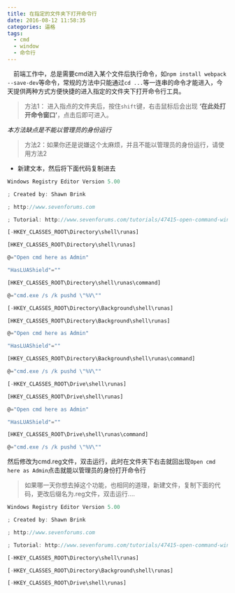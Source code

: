 ```yaml
---
title: 在指定的文件夹下打开命令行
date: 2016-08-12 11:58:35
categories: 逼格
tags:
  - cmd
  - window
  - 命令行
---
```


&emsp;前端工作中，总是需要cmd进入某个文件后执行命令，如`npm install webpack --save-dev`等命令，常规的方法中只能通过`cd ...`等一连串的命令才能进入，今天提供两种方式方便快捷的进入指定的文件夹下打开命令行工具。

<!-- more -->

> 方法1： 进入指点的文件夹后，按住`shift`键，右击鼠标后会出现 **‘在此处打开命令窗口’**，点击后即可进入。

*本方法缺点是不能以管理员的身份运行*

> 方法2：如果你还是说嫌这个太麻烦，并且不能以管理员的身份运行，请使用方法2

- 新建文本，然后将下面代码复制进去

```js
Windows Registry Editor Version 5.00

; Created by: Shawn Brink

; http://www.sevenforums.com

; Tutorial: http://www.sevenforums.com/tutorials/47415-open-command-window-here-administrator.html

[-HKEY_CLASSES_ROOT\Directory\shell\runas]

[HKEY_CLASSES_ROOT\Directory\shell\runas]

@="Open cmd here as Admin"

"HasLUAShield"=""

[HKEY_CLASSES_ROOT\Directory\shell\runas\command]

@="cmd.exe /s /k pushd \"%V\""

[-HKEY_CLASSES_ROOT\Directory\Background\shell\runas]

[HKEY_CLASSES_ROOT\Directory\Background\shell\runas]

@="Open cmd here as Admin"

"HasLUAShield"=""

[HKEY_CLASSES_ROOT\Directory\Background\shell\runas\command]

@="cmd.exe /s /k pushd \"%V\""

[-HKEY_CLASSES_ROOT\Drive\shell\runas]

[HKEY_CLASSES_ROOT\Drive\shell\runas]

@="Open cmd here as Admin"

"HasLUAShield"=""

[HKEY_CLASSES_ROOT\Drive\shell\runas\command]

@="cmd.exe /s /k pushd \"%V\""
```

然后修改为cmd.reg文件，双击运行，此时在文件夹下右击就回出现`Open cmd here as Admin`点击就能以管理员的身份打开命令行


> 如果哪一天你想去掉这个功能，也相同的道理，新建文件，复制下面的代码，更改后缀名为.reg文件，双击运行....

```js
Windows Registry Editor Version 5.00

; Created by: Shawn Brink

; http://www.sevenforums.com

; Tutorial: http://www.sevenforums.com/tutorials/47415-open-command-window-here-administrator.html

[-HKEY_CLASSES_ROOT\Directory\shell\runas]

[-HKEY_CLASSES_ROOT\Directory\Background\shell\runas]

[-HKEY_CLASSES_ROOT\Drive\shell\runas]
```
